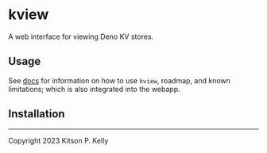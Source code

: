 # kview

A web interface for viewing Deno KV stores.

## Usage

See [docs](./docs/index.md) for information on how to use `kview`, roadmap, and
known limitations; which is also integrated into the webapp.

## Installation

---

Copyright 2023 Kitson P. Kelly
